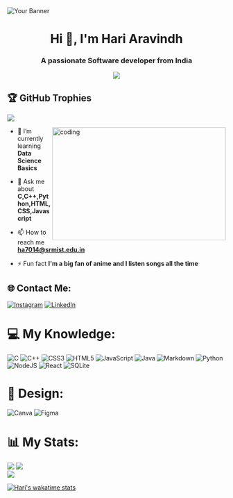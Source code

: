 <img src="https://user-images.githubusercontent.com/74038190/225813708-98b745f2-7d22-48cf-9150-083f1b00d6c9.gif" alt="Your Banner">
<h1 align="center">Hi 👋, I'm Hari Aravindh</h1> 
<h3 align="center">A passionate Software developer from India</h3>
    

<div align="center">
  <img src="https://profile-counter.glitch.me/HariAr2/count.svg?"/> 
</div>



## 🏆 GitHub Trophies
![](https://github-profile-trophy.vercel.app/?username=HariAr2&theme=radical&no-frame=false&no-bg=true&margin-w=4)

<img align="right" alt="coding" width="400" height="260" src="https://i.pinimg.com/originals/06/60/ef/0660efe82fa3da42ed56eef013171835.gif">

- 🌱 I’m currently learning **Data Science Basics**

- 💬 Ask me about **C,C++,Python,HTML,CSS,Javascript**

- 📫 How to reach me **ha7014@srmist.edu.in**

- ⚡ Fun fact **I'm a big fan of anime and I listen songs all the time**

## 🌐 Contact Me:
[![Instagram](https://img.shields.io/badge/Instagram-%23E4405F.svg?logo=Instagram&logoColor=white)](https://instagram.com/4ver.me) [![LinkedIn](https://img.shields.io/badge/LinkedIn-%230077B5.svg?logo=linkedin&logoColor=white)](https://linkedin.com/in/hariar2) 


# 💻 My Knowledge:
![C](https://img.shields.io/badge/c-%2300599C.svg?style=for-the-badge&logo=c&logoColor=white) ![C++](https://img.shields.io/badge/c++-%2300599C.svg?style=for-the-badge&logo=c%2B%2B&logoColor=white) ![CSS3](https://img.shields.io/badge/css3-%231572B6.svg?style=for-the-badge&logo=css3&logoColor=white) ![HTML5](https://img.shields.io/badge/html5-%23E34F26.svg?style=for-the-badge&logo=html5&logoColor=white) ![JavaScript](https://img.shields.io/badge/javascript-%23323330.svg?style=for-the-badge&logo=javascript&logoColor=%23F7DF1E) ![Java](https://img.shields.io/badge/java-%23ED8B00.svg?style=for-the-badge&logo=openjdk&logoColor=white) ![Markdown](https://img.shields.io/badge/markdown-%23000000.svg?style=for-the-badge&logo=markdown&logoColor=white) ![Python](https://img.shields.io/badge/python-3670A0?style=for-the-badge&logo=python&logoColor=ffdd54) ![NodeJS](https://img.shields.io/badge/node.js-6DA55F?style=for-the-badge&logo=node.js&logoColor=white) ![React](https://img.shields.io/badge/react-%2320232a.svg?style=for-the-badge&logo=react&logoColor=%2361DAFB) ![SQLite](https://img.shields.io/badge/sqlite-%2307405e.svg?style=for-the-badge&logo=sqlite&logoColor=white)
# 🧣 Design: 
![Canva](https://img.shields.io/badge/Canva-%2300C4CC.svg?style=for-the-badge&logo=Canva&logoColor=white) ![Figma](https://img.shields.io/badge/figma-%23F24E1E.svg?style=for-the-badge&logo=figma&logoColor=white)


# 📊 My Stats: 
![](https://github-readme-stats.vercel.app/api?username=HariAr2&theme=dark&hide_border=false&include_all_commits=false&count_private=false)
![](https://github-readme-streak-stats.herokuapp.com/?user=HariAr2&theme=dark&hide_border=false)</br>
![](https://github-readme-stats.vercel.app/api/top-langs/?username=HariAr2&theme=dark&hide_border=false&include_all_commits=false&count_private=false&layout=compact)

[![Hari's wakatime stats](https://github-readme-stats.vercel.app/api/wakatime?username=HariAr2&layout=compact)](https://github.com/anuraghazra/github-readme-stats)
